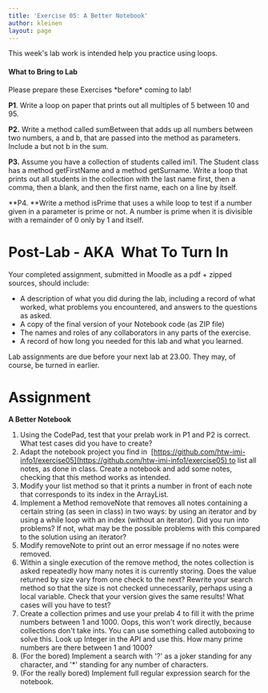 ```yaml
---
title: 'Exercise 05: A Better Notebook'
author: kleinen
layout: page
---
```


This week's lab work is intended help you practice using loops.

#### What to Bring to Lab

Please prepare these Exercises \*before\* coming to lab!

**P1**. Write a loop on paper that prints out all multiples of 5 between 10 and 95.

**P2.** Write a method called sumBetween that adds up all numbers between two numbers, a and b, that are passed into the method as parameters. Include a but not b in the sum.

**P3.** Assume you have a collection of students called imi1. The Student class has a method getFirstName and a method getSurname. Write a loop that prints out all students in the collection with the last name first, then a comma, then a blank, and then the first name, each on a line by itself.

**P4. **Write a method isPrime that uses a while loop to test if a number given in a parameter is prime or not. A number is prime when it is divisible with a remainder of 0 only by 1 and itself.

# Post-Lab - AKA  What To Turn In
Your completed assignment, submitted in Moodle as a pdf + zipped sources,
should include:
- A description of what you did during the lab, including a record of what worked, what problems you encountered, and answers to the questions as asked.
- A copy of the final version of your Notebook code (as ZIP file)
- The names and roles of any collaborators in any parts of the exercise.
- A record of how long you needed for this lab and what you learned.

Lab assignments are due before your next lab at 23.00. They may, of course, be turned
in earlier.

# Assignment

**A Better Notebook**

1. Using the CodePad, test that your prelab work in P1 and P2 is correct. What test cases did you have to create?
1. Adapt the notebook project you find in  [https://github.com/htw-imi-info1/exercise05](https://github.com/htw-imi-info1/exercise05) to list all notes, as done in class. Create a notebook and add some notes, checking that this method works as intended.
1. Modify your list method so that it prints a number in front of each note that corresponds to its index in the ArrayList.
1. Implement a Method removeNote that removes all notes containing a certain string (as seen in class) in two ways: by using an iterator and by using a while loop with an index (without an iterator). Did you run into problems? If not, what may be the possible problems with this compared to the solution using an iterator?
1. Modify removeNote to print out an error message if no notes were removed.
1. Within a single execution of the remove method, the notes collection is asked repeatedly how many notes it is currently storing. Does the value returned by size vary from one check to the next? Rewrite your search method so that the size is not checked unnecessarily, perhaps using a local variable. Check that your version gives the same results! What cases will you have to test?
1. Create a collection primes and use your prelab 4 to fill it with the prime numbers between 1 and 1000. Oops, this won't work directly, because collections don't take ints. You can use something called autoboxing to solve this. Look up Integer in the API and use this. How many prime numbers are there between 1 and 1000?
1. (For the bored) Implement a search with '?' as a joker standing for any character, and '\*' standing for any number of characters.
1. (For the really bored) Implement full regular expression search for the notebook.
